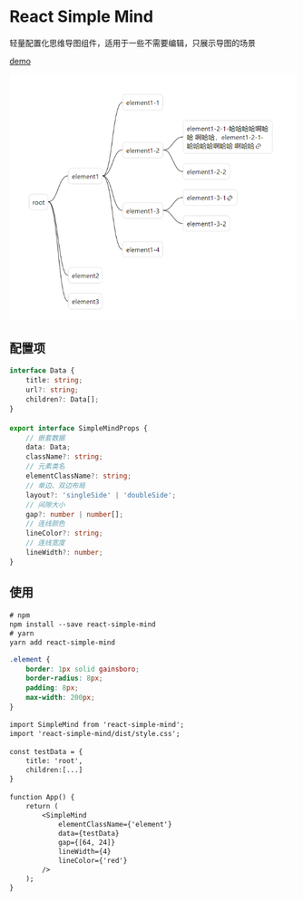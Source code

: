 # React Simple Mind

轻量配置化思维导图组件，适用于一些不需要编辑，只展示导图的场景

[demo](https://blog.streakingman.com/react-simple-mind/)

![](demo.png)

## 配置项

```ts
interface Data {
    title: string;
    url?: string;
    children?: Data[];
}

export interface SimpleMindProps {
    // 嵌套数据
    data: Data;
    className?: string;
    // 元素类名
    elementClassName?: string;
    // 单边、双边布局
    layout?: 'singleSide' | 'doubleSide';
    // 间隙大小
    gap?: number | number[];
    // 连线颜色
    lineColor?: string;
    // 连线宽度
    lineWidth?: number;
}
```

## 使用

```shell
# npm
npm install --save react-simple-mind
# yarn
yarn add react-simple-mind
```

```css
.element {
    border: 1px solid gainsboro;
    border-radius: 8px;
    padding: 8px;
    max-width: 200px;
}
```

```tsx
import SimpleMind from 'react-simple-mind';
import 'react-simple-mind/dist/style.css';

const testData = {
    title: 'root',
    children:[...]
}

function App() {
    return (
        <SimpleMind
            elementClassName={'element'}
            data={testData}
            gap={[64, 24]}
            lineWidth={4}
            lineColor={'red'}
        />
    );
}
```
